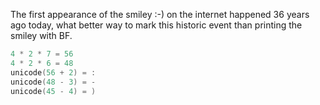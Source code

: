 The first appearance of the smiley :-) on the internet happened 36 years ago today, what better way to mark this historic event than printing the smiley with BF.

```c
4 * 2 * 7 = 56
4 * 2 * 6 = 48
unicode(56 + 2) = :
unicode(48 - 3) = -
unicode(45 - 4) = )
```